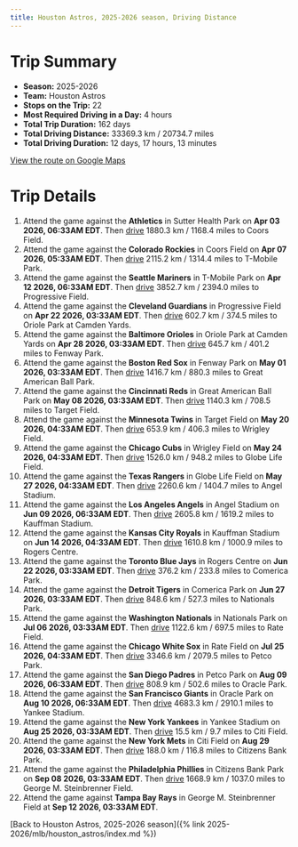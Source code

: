 ```yaml
---
title: Houston Astros, 2025-2026 season, Driving Distance
---
```


# Trip Summary
- **Season:** 2025-2026
- **Team:** Houston Astros
- **Stops on the Trip:** 22
- **Most Required Driving in a Day:** 4 hours
- **Total Trip Duration:** 162 days
- **Total Driving Distance:** 33369.3 km / 20734.7 miles
- **Total Driving Duration:** 12 days, 17 hours, 13 minutes

[View the route on Google Maps](https://www.google.com/maps/dir/Sutter+Health+Park+Sacramento/Coors+Field+Denver/T-Mobile+Park+Seattle/Progressive+Field+Cleveland/Oriole+Park+at+Camden+Yards+Baltimore/Fenway+Park+Boston/Great+American+Ball+Park+Cincinnati/Target+Field+Minneapolis/Wrigley+Field+Chicago/Globe+Life+Field+Arlington/Angel+Stadium+Anaheim/Kauffman+Stadium+Kansas+City/Rogers+Centre+Toronto/Comerica+Park+Detroit/Nationals+Park+Washington/Rate+Field+Chicago/Petco+Park+San+Diego/Oracle+Park+San+Francisco/Yankee+Stadium+Bronx/Citi+Field+Flushing/Citizens+Bank+Park+Philadelphia/George+M.+Steinbrenner+Field+Tampa)

# Trip Details
1. Attend the game against the **Athletics** in Sutter Health Park on **Apr 03 2026, 06:33AM EDT**. Then [drive](https://www.google.com/maps/dir/Sutter+Health+Park+Sacramento/Coors+Field+Denver) 1880.3 km / 1168.4 miles to Coors Field.
2. Attend the game against the **Colorado Rockies** in Coors Field on **Apr 07 2026, 05:33AM EDT**. Then [drive](https://www.google.com/maps/dir/Coors+Field+Denver/T-Mobile+Park+Seattle) 2115.2 km / 1314.4 miles to T-Mobile Park.
3. Attend the game against the **Seattle Mariners** in T-Mobile Park on **Apr 12 2026, 06:33AM EDT**. Then [drive](https://www.google.com/maps/dir/T-Mobile+Park+Seattle/Progressive+Field+Cleveland) 3852.7 km / 2394.0 miles to Progressive Field.
4. Attend the game against the **Cleveland Guardians** in Progressive Field on **Apr 22 2026, 03:33AM EDT**. Then [drive](https://www.google.com/maps/dir/Progressive+Field+Cleveland/Oriole+Park+at+Camden+Yards+Baltimore) 602.7 km / 374.5 miles to Oriole Park at Camden Yards.
5. Attend the game against the **Baltimore Orioles** in Oriole Park at Camden Yards on **Apr 28 2026, 03:33AM EDT**. Then [drive](https://www.google.com/maps/dir/Oriole+Park+at+Camden+Yards+Baltimore/Fenway+Park+Boston) 645.7 km / 401.2 miles to Fenway Park.
6. Attend the game against the **Boston Red Sox** in Fenway Park on **May 01 2026, 03:33AM EDT**. Then [drive](https://www.google.com/maps/dir/Fenway+Park+Boston/Great+American+Ball+Park+Cincinnati) 1416.7 km / 880.3 miles to Great American Ball Park.
7. Attend the game against the **Cincinnati Reds** in Great American Ball Park on **May 08 2026, 03:33AM EDT**. Then [drive](https://www.google.com/maps/dir/Great+American+Ball+Park+Cincinnati/Target+Field+Minneapolis) 1140.3 km / 708.5 miles to Target Field.
8. Attend the game against the **Minnesota Twins** in Target Field on **May 20 2026, 04:33AM EDT**. Then [drive](https://www.google.com/maps/dir/Target+Field+Minneapolis/Wrigley+Field+Chicago) 653.9 km / 406.3 miles to Wrigley Field.
9. Attend the game against the **Chicago Cubs** in Wrigley Field on **May 24 2026, 04:33AM EDT**. Then [drive](https://www.google.com/maps/dir/Wrigley+Field+Chicago/Globe+Life+Field+Arlington) 1526.0 km / 948.2 miles to Globe Life Field.
10. Attend the game against the **Texas Rangers** in Globe Life Field on **May 27 2026, 04:33AM EDT**. Then [drive](https://www.google.com/maps/dir/Globe+Life+Field+Arlington/Angel+Stadium+Anaheim) 2260.6 km / 1404.7 miles to Angel Stadium.
11. Attend the game against the **Los Angeles Angels** in Angel Stadium on **Jun 09 2026, 06:33AM EDT**. Then [drive](https://www.google.com/maps/dir/Angel+Stadium+Anaheim/Kauffman+Stadium+Kansas+City) 2605.8 km / 1619.2 miles to Kauffman Stadium.
12. Attend the game against the **Kansas City Royals** in Kauffman Stadium on **Jun 14 2026, 04:33AM EDT**. Then [drive](https://www.google.com/maps/dir/Kauffman+Stadium+Kansas+City/Rogers+Centre+Toronto) 1610.8 km / 1000.9 miles to Rogers Centre.
13. Attend the game against the **Toronto Blue Jays** in Rogers Centre on **Jun 22 2026, 03:33AM EDT**. Then [drive](https://www.google.com/maps/dir/Rogers+Centre+Toronto/Comerica+Park+Detroit) 376.2 km / 233.8 miles to Comerica Park.
14. Attend the game against the **Detroit Tigers** in Comerica Park on **Jun 27 2026, 03:33AM EDT**. Then [drive](https://www.google.com/maps/dir/Comerica+Park+Detroit/Nationals+Park+Washington) 848.6 km / 527.3 miles to Nationals Park.
15. Attend the game against the **Washington Nationals** in Nationals Park on **Jul 06 2026, 03:33AM EDT**. Then [drive](https://www.google.com/maps/dir/Nationals+Park+Washington/Rate+Field+Chicago) 1122.6 km / 697.5 miles to Rate Field.
16. Attend the game against the **Chicago White Sox** in Rate Field on **Jul 25 2026, 04:33AM EDT**. Then [drive](https://www.google.com/maps/dir/Rate+Field+Chicago/Petco+Park+San+Diego) 3346.6 km / 2079.5 miles to Petco Park.
17. Attend the game against the **San Diego Padres** in Petco Park on **Aug 09 2026, 06:33AM EDT**. Then [drive](https://www.google.com/maps/dir/Petco+Park+San+Diego/Oracle+Park+San+Francisco) 808.9 km / 502.6 miles to Oracle Park.
18. Attend the game against the **San Francisco Giants** in Oracle Park on **Aug 10 2026, 06:33AM EDT**. Then [drive](https://www.google.com/maps/dir/Oracle+Park+San+Francisco/Yankee+Stadium+Bronx) 4683.3 km / 2910.1 miles to Yankee Stadium.
19. Attend the game against the **New York Yankees** in Yankee Stadium on **Aug 25 2026, 03:33AM EDT**. Then [drive](https://www.google.com/maps/dir/Yankee+Stadium+Bronx/Citi+Field+Flushing) 15.5 km / 9.7 miles to Citi Field.
20. Attend the game against the **New York Mets** in Citi Field on **Aug 29 2026, 03:33AM EDT**. Then [drive](https://www.google.com/maps/dir/Citi+Field+Flushing/Citizens+Bank+Park+Philadelphia) 188.0 km / 116.8 miles to Citizens Bank Park.
21. Attend the game against the **Philadelphia Phillies** in Citizens Bank Park on **Sep 08 2026, 03:33AM EDT**. Then [drive](https://www.google.com/maps/dir/Citizens+Bank+Park+Philadelphia/George+M.+Steinbrenner+Field+Tampa) 1668.9 km / 1037.0 miles to George M. Steinbrenner Field.
22. Attend the game against **Tampa Bay Rays** in George M. Steinbrenner Field at **Sep 12 2026, 03:33AM EDT**.

[Back to Houston Astros, 2025-2026 season]({% link 2025-2026/mlb/houston_astros/index.md %})
